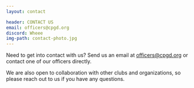 ```yaml
---
layout: contact

header: CONTACT US
email: officers@cpgd.org
discord: Wheee
img-path: contact-photo.jpg
---
```


Need to get into contact with us? Send us an email at officers@cpgd.org or contact one of our officers directly.

We are also open to collaboration with other clubs and organizations, so please reach out to us if you have any questions.    